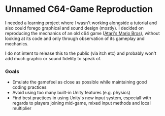 # Unnamed C64-Game Reproduction #

I needed a learning project where I wasn't working alongside a tutorial and also could forego graphical and sound design (mostly). I decided on reproducing the mechanics of an old c64 game ([Atari's Mario Bros](https://www.c64-wiki.com/wiki/Mario_Bros_(Atari))), without looking at its code and only through observation of its gameplay and mechanics.

I do not intent to release this to the public (via itch etc) and probably won't add much graphic or sound fidelity to speak of.

### Goals
* Emulate the gamefeel as close as possible while maintaining good coding practices 
* Avoid using too many built-in Unity features (e.g. physics)
* Find best practices in using Unity's new input system, especiall with regards to players joining mid-game, mixed input methods and local multiplier